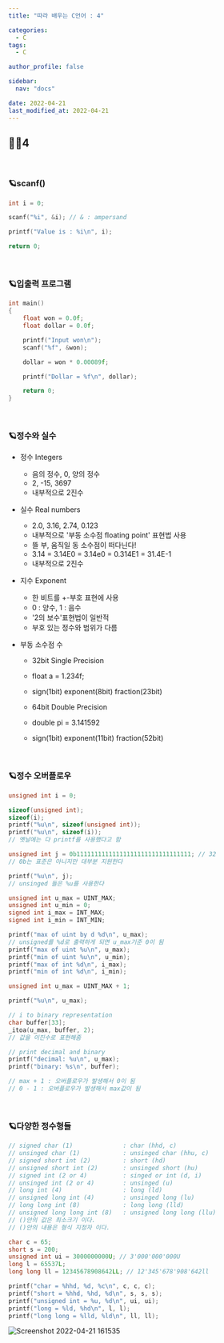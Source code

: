 ```yaml
---
title: "따라 배우는 C언어 : 4"

categories:
  - C
tags:
  - C

author_profile: false

sidebar:
  nav: "docs"

date: 2022-04-21
last_modified_at: 2022-04-21
---
```



## 🙇‍♀️4

<br>

### 🪐scanf()

```c
int i = 0;

scanf("%i", &i); // & : ampersand

printf("Value is : %i\n", i);

return 0;
```

<br>

### 🪐입출력 프로그램

```c
int main()
{
	float won = 0.0f;
	float dollar = 0.0f;

	printf("Input won\n");
	scanf("%f", &won);

	dollar = won * 0.00089f;

	printf("Dollar = %f\n", dollar);

	return 0;
}
```

<br>

### 🪐정수와 실수

* 정수 Integers
    - 음의 정수, 0, 양의 정수
    - 2, -15, 3697
    - 내부적으로 2진수

* 실수 Real numbers
    - 2.0, 3.16, 2.74, 0.123
    - 내부적으로 '부동 소수점 floating point' 표현법 사용
    - 뜰 부, 움직일 동 소수점이 떠다닌다!
    - 3.14 = 3.14E0 = 3.14e0 = 0.314E1 = 31.4E-1
    - 내부적으로 2진수

* 지수 Exponent

    - 한 비트를 +-부호 표현에 사용
    - 0 : 양수, 1 : 음수
    - '2의 보수'표현법이 일반적
    - 부호 있는 정수와 범위가 다름

* 부동 소수점 수

    - 32bit Single Precision
    - float a = 1.234f;
    - sign(1bit) exponent(8bit) fraction(23bit)

    - 64bit Double Precision
    - double pi = 3.141592
    - sign(1bit) exponent(11bit) fraction(52bit)


<br>

### 🪐정수 오버플로우

```C
unsigned int i = 0;

sizeof(unsigned int);
sizeof(i);
printf("%u\n", sizeof(unsigned int));
printf("%u\n", sizeof(i));
// 옛날에는 다 printf를 사용했다고 함

unsigned int j = 0b11111111111111111111111111111111; // 32
// 0b는 표준은 아니지만 대부분 지원한다

printf("%u\n", j);
// unsinged 들은 %u를 사용한다

unsigned int u_max = UINT_MAX;
unsigned int u_min = 0;
signed int i_max = INT_MAX;
signed int i_min = INT_MIN;

printf("max of uint by d %d\n", u_max);
// unsigned를 %d로 출력하게 되면 u_max기준 0이 됨
printf("max of uint %u\n", u_max);
printf("min of uint %u\n", u_min);
printf("max of int %d\n", i_max);
printf("min of int %d\n", i_min);
```


```C
unsigned int u_max = UINT_MAX + 1;

printf("%u\n", u_max);

// i to binary representation
char buffer[33];
_itoa(u_max, buffer, 2);
// 값을 이진수로 표현해줌

// print decimal and binary
printf("decimal: %u\n", u_max);
printf("binary: %s\n", buffer);

// max + 1 : 오버플로우가 발생해서 0이 됨
// 0 - 1 : 오버플로우가 발생해서 max값이 됨
```

<br>

### 🪐다양한 정수형들

```c
// signed char (1)				: char (hhd, c)					
// unsinged char (1)			: unsinged char (hhu, c)
// signed short int	(2)			: short (hd)
// unsigned short int (2)		: unsinged short (hu)
// signed int (2 or 4)			: singed or int (d, i)
// unsinged int	(2 or 4)		: unsinged (u)
// long int	(4)					: long (ld)
// unsigned long int (4)		: unsinged long (lu)
// long long int (8)			: long long (lld)
// unsigned long long int (8)	: unsigned long long (llu)
// ()안의 값은 최소크기 이다.
// ()안의 내용은 형식 지정자 이다.
```

```c
char c = 65;
short s = 200;
unsigned int ui = 3000000000U; // 3'000'000'000U
long l = 65537L;
long long ll = 12345678908642LL; // 12'345'678'908'642ll

printf("char = %hhd, %d, %c\n", c, c, c);
printf("short = %hhd, %hd, %d\n", s, s, s);
printf("unsigned int = %u, %d\n", ui, ui);
printf("long = %ld, %hd\n", l, l);
printf("long long = %lld, %ld\n", ll, ll);
```

![Screenshot 2022-04-21 161535](https://user-images.githubusercontent.com/86364202/164397292-4de553fa-6224-4754-a626-3cbcd004094d.png)

